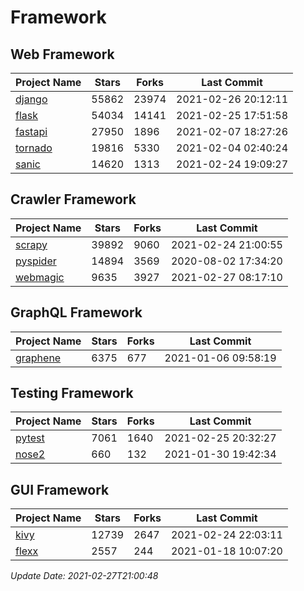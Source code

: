 # Framework

## Web Framework
| Project Name | Stars | Forks | Last Commit |
| ------------ | ----- | ----- | ----------- |
| [django](https://github.com/django/django) | 55862 | 23974 | 2021-02-26 20:12:11 |
| [flask](https://github.com/pallets/flask) | 54034 | 14141 | 2021-02-25 17:51:58 |
| [fastapi](https://github.com/tiangolo/fastapi) | 27950 | 1896 | 2021-02-07 18:27:26 |
| [tornado](https://github.com/tornadoweb/tornado) | 19816 | 5330 | 2021-02-04 02:40:24 |
| [sanic](https://github.com/sanic-org/sanic) | 14620 | 1313 | 2021-02-24 19:09:27 |

## Crawler Framework
| Project Name | Stars | Forks | Last Commit |
| ------------ | ----- | ----- | ----------- |
| [scrapy](https://github.com/scrapy/scrapy) | 39892 | 9060 | 2021-02-24 21:00:55 |
| [pyspider](https://github.com/binux/pyspider) | 14894 | 3569 | 2020-08-02 17:34:20 |
| [webmagic](https://github.com/code4craft/webmagic) | 9635 | 3927 | 2021-02-27 08:17:10 |

## GraphQL Framework
| Project Name | Stars | Forks | Last Commit |
| ------------ | ----- | ----- | ----------- |
| [graphene](https://github.com/graphql-python/graphene) | 6375 | 677 | 2021-01-06 09:58:19 |

## Testing Framework
| Project Name | Stars | Forks | Last Commit |
| ------------ | ----- | ----- | ----------- |
| [pytest](https://github.com/pytest-dev/pytest) | 7061 | 1640 | 2021-02-25 20:32:27 |
| [nose2](https://github.com/nose-devs/nose2) | 660 | 132 | 2021-01-30 19:42:34 |

## GUI Framework
| Project Name | Stars | Forks | Last Commit |
| ------------ | ----- | ----- | ----------- |
| [kivy](https://github.com/kivy/kivy) | 12739 | 2647 | 2021-02-24 22:03:11 |
| [flexx](https://github.com/flexxui/flexx) | 2557 | 244 | 2021-01-18 10:07:20 |

*Update Date: 2021-02-27T21:00:48*